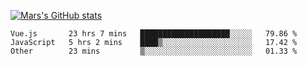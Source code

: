 [![Mars's GitHub stats](https://github-readme-stats.vercel.app/api?username=unbrain)](https://github.com/unbrain/github-readme-stats)

<!--START_SECTION:waka-->

```text
Vue.js       23 hrs 7 mins   ████████████████████░░░░░   79.86 %
JavaScript   5 hrs 2 mins    ████▒░░░░░░░░░░░░░░░░░░░░   17.42 %
Other        23 mins         ▒░░░░░░░░░░░░░░░░░░░░░░░░   01.33 %
```

<!--END_SECTION:waka-->
